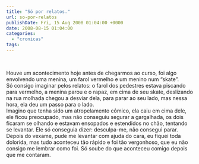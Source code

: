 ```yaml
---
title: "Só por relatos."
url: so-por-relatos
publishDate: Fri, 15 Aug 2008 01:04:00 +0000
date: 2008-08-15 01:04:00
categories: 
  - "cronicas"
tags: 
---
```

<a href="http://2.bp.blogspot.com/_BzqI_RDZ6O4/SbxUvUr2MiI/AAAAAAAAAJk/stWHalLVljQ/s1600-h/dv1931019.jpg"><img src="http://2.bp.blogspot.com/_BzqI_RDZ6O4/SbxUvUr2MiI/AAAAAAAAAJk/stWHalLVljQ/s320/dv1931019.jpg" border="0" alt=""></a><br><div><span><span><br></span></span></div><div><span><span>Houve um acontecimento hoje antes de chegarmos ao curso, foi algo envolvendo uma menina, um farol vermelho e um menino num “skate”.</span></span></div><div><span><span>Só consigo imaginar pelos relatos: o farol dos pedestres estava piscando para vermelho, a menina parou e o rapaz, em cima de seu skate, deslizando na rua molhada chegou a desviar dela, para parar ao seu lado, mas nessa hora, ela deu um passo para o lado.</span></span></div><div><span><span>Imagino que tenha sido um atropelamento cômico, ela caiu em cima dele, ele ficou preocupado, mas não conseguiu segurar a gargalhada, os dois ficaram se olhando e estavam ensopados e estendidos no chão, tentando se levantar. Ele só conseguia dizer: desculpa-me, não consegui parar.</span></span></div><div><span><span>Depois do vexame, pude me levantar com ajuda do cara, eu fiquei toda dolorida, mas tudo aconteceu tão rápido e foi tão vergonhoso, que eu não consigo me lembrar como foi.  Só soube do que aconteceu comigo depois que me contaram.</span></span></div>
